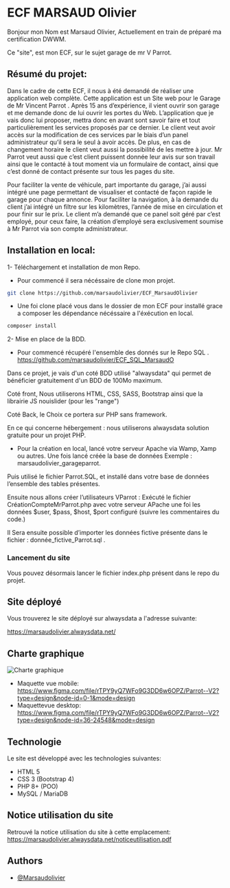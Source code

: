 # ECF MARSAUD Olivier
Bonjour mon Nom est Marsaud Olivier, Actuellement en train de préparé ma certification DWWM.

Ce "site", est mon ECF, sur le sujet garage de mr V Parrot.

## Résumé du projet:
Dans le cadre de cette ECF, il nous à été demandé de réaliser une application web complète. Cette application est un Site web pour le Garage de Mr Vincent Parrot . Après 15 ans d’expérience, il vient ouvrir son garage et me demande donc de lui ouvrir les portes du Web. L’application que je vais donc lui proposer, mettra donc en avant sont savoir faire et tout particulièrement les services proposés par ce dernier. Le client veut avoir accès sur la modification de ces services par le biais d’un panel administrateur qu’il sera le seul à avoir accès. De plus, en cas de changement horaire le client veut aussi la possibilité de les mettre à jour. Mr Parrot veut aussi que c’est client puissent donnée leur avis sur son travail ainsi que le contacté à tout moment via un formulaire de contact, ainsi que c’est donné de contact présente sur tous les pages du site. 

Pour faciliter la vente de véhicule, part importante du garage, j’ai aussi intégré une page permettant de visualiser et contacté de façon rapide le garage pour chaque annonce. Pour faciliter la navigation, à la demande du client j’ai intégré un filtre sur les kilomètres, l’année de mise en circulation et pour finir sur le prix. Le client m’a demandé que ce panel soit géré par c’est employé, pour ceux faire, la création d’employé sera exclusivement soumise à Mr Parrot via son compte administrateur. 




## Installation en local:
1- Téléchargement et installation de mon Repo.

- Pour commencé il sera nécéssaire de clone mon projet.

```bash
git clone https://github.com/marsaudolivier/ECF_MarsaudOlivier
```
- Une foi clone placé vous dans le dossier de mon ECF pour installé grace a composer les dépendance nécéssaire a l'éxécution en local.
```bash
composer install
```
2- Mise en place de la  BDD.
- Pour commencé récupéré l'ensemble des donnés sur le Repo SQL .
https://github.com/marsaudolivier/ECF_SQL_MarsaudO

Dans ce projet, je vais d'un coté BDD utilisé "alwaysdata" qui permet de bénéficier gratuitement d'un BDD de 100Mo maximum. 

Coté front, Nous utiliserons HTML, CSS, SASS, Bootstrap ainsi que la librairie JS nouislider (pour les "range")

Coté Back, le Choix ce portera sur PHP sans framework.

En ce qui concerne hébergement : nous utiliserons alwaysdata solution gratuite pour un projet PHP.


- Pour la création en local, lancé votre serveur Apache via Wamp, Xamp ou autres.
Une fois lancé créée la base de données Exemple : marsaudolivier_garageparrot.

Puis utilisé le fichier Parrot.SQL, et installé dans votre base de données l’ensemble des tables présentes.

Ensuite nous allons créer l’utilisateurs VParrot : Exécuté le fichier CréationCompteMrParrot.php avec votre serveur APache une foi les données $user, $pass, $host, $port configuré (suivre les commentaires du code.)

Il Sera ensuite possible d’importer les données fictive présente dans le fichier : donnée_fictive_Parrot.sql .

### Lancement du site 

Vous pouvez désormais lancer le fichier index.php présent dans le repo du projet.
## Site déployé

Vous trouverez le site déployé sur alwaysdata a l'adresse suivante:

https://marsaudolivier.alwaysdata.net/

## Charte graphique

![Charte graphique](https://marsaudolivier.alwaysdata.net/CharteGraphique.png)

- Maquette vue mobile:
https://www.figma.com/file/rTPY9yQ7WFo9G3DD6w6OPZ/Parrot--V2?type=design&node-id=0-1&mode=design
- Maquettevue desktop:
https://www.figma.com/file/rTPY9yQ7WFo9G3DD6w6OPZ/Parrot--V2?type=design&node-id=36-24548&mode=design

## Technologie
Le site est développé avec les technologies suivantes:
* HTML 5
* CSS 3 (Bootstrap 4)
* PHP 8+ (POO)
* MySQL / MariaDB



## Notice utilisation du site
Retrouvé la notice utilisation du site à cette emplacement:
https://marsaudolivier.alwaysdata.net/noticeutilisation.pdf


## Authors

- [@Marsaudolivier](https://github.com/marsaudolivier)

